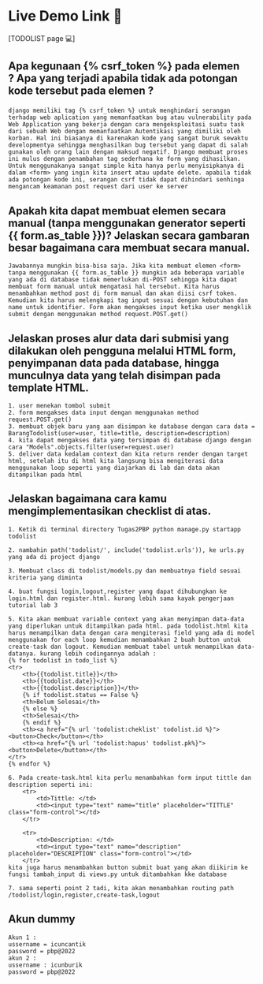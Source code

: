 # Live Demo Link 🚀
[TODOLIST page 💻]


## Apa kegunaan {% csrf_token %} pada elemen <form>? Apa yang terjadi apabila tidak ada potongan kode tersebut pada elemen <form>?
    django memiliki tag {% csrf_token %} untuk menghindari serangan terhadap web aplication yang memanfaatkan bug atau vulnerability pada Web Application yang bekerja dengan cara mengeksploitasi suatu task dari sebuah Web dengan memanfaatkan Autentikasi yang dimiliki oleh korban. Hal ini biasanya di karenakan kode yang sangat buruk sewaktu developmentya sehingga menghasilkan bug tersebut yang dapat di salah gunakan oleh orang lain dengan maksud negatif. Django membuat proses ini mulus dengan penambahan tag sederhana ke form yang dihasilkan. Untuk menggunakanya sangat simple kita hanya perlu menyisipkanya di dalam <form> yang ingin kita insert atau update delete. apabila tidak ada potongan kode ini, serangan csrf tidak dapat dihindari senhinga mengancam keamanan post request dari user ke server

## Apakah kita dapat membuat elemen <form> secara manual (tanpa menggunakan generator seperti {{ form.as_table }})? Jelaskan secara gambaran besar bagaimana cara membuat <form> secara manual.
    Jawabannya mungkin bisa-bisa saja. Jika kita membuat elemen <form> tanpa menggunakan {{ form.as_table }} mungkin ada beberapa variable yang ada di database tidak memerlukan di-POST sehingga kita dapat membuat form manual untuk mengatasi hal tersebut. Kita harus menambahkan method post di form manual dan akan diisi csrf token. Kemudian kita harus melengkapi tag input sesuai dengan kebutuhan dan name untuk identifier. Form akan mengakses input ketika user mengklik submit dengan menggunakan method request.POST.get()

##  Jelaskan proses alur data dari submisi yang dilakukan oleh pengguna melalui HTML form, penyimpanan data pada database, hingga munculnya data yang telah disimpan pada template HTML.

    1. user menekan tombol submit
    2. form mengakses data input dengan menggunakan method request.POST.get()
    3. membuat objek baru yang aan disimpan ke database dengan cara data = BarangTodolist(user=user, title=title, description=description)
    4. kita dapat mengakses data yang tersimpan di database django dengan cara "Models".objects.filter(user=request.user) 
    5. deliver data kedalam context dan kita return render dengan target html, setelah itu di html kita langsung bisa mengiterasi data menggunakan loop seperti yang diajarkan di lab dan data akan ditampilkan pada html

## Jelaskan bagaimana cara kamu mengimplementasikan checklist di atas.
    1. Ketik di terminal directory Tugas2PBP python manage.py startapp todolist 

    2. nambahin path('todolist/', include('todolist.urls')), ke urls.py yang ada di project django

    3. Membuat class di todolist/models.py dan membuatnya field sesuai kriteria yang diminta

    4. buat fungsi login,logout,register yang dapat dihubungkan ke login.html dan register.html. kurang lebih sama kayak pengerjaan tutorial lab 3

    5. Kita akan membuat variable context yang akan menyimpan data-data yang diperlukan untuk ditampilkan pada html. pada todolist.html kita harus menampilkan data dengan cara mengiterasi field yang ada di model menggunakan for each loop kemudian menambahkan 2 buah button untuk create-task dan logout. Kemudian membuat tabel untuk menampilkan data-datanya. kurang lebih codingannya adalah :
    {% for todolist in todo_list %}
    <tr>
        <th>{{todolist.title}}</th>
        <th>{{todolist.date}}</th>
        <th>{{todolist.description}}</th>
        {% if todolist.status == False %}
        <th>Belum Selesai</th>
        {% else %}
        <th>Selesai</th>
        {% endif %}
        <th><a href="{% url 'todolist:cheklist' todolist.id %}"><button>Check</button></th>
        <th><a href="{% url 'todolist:hapus' todolist.pk%}"><button>Delete</button></th>
    </tr>
    {% endfor %}

    6. Pada create-task.html kita perlu menambahkan form input tittle dan description seperti ini:
        <tr>
            <td>Tittle: </td>
            <td><input type="text" name="title" placeholder="TITTLE" class="form-control"></td>
        </tr>
                
        <tr>
            <td>Description: </td>
            <td><input type="text" name="description" placeholder="DESCRIPTION" class="form-control"></td>
        </tr>
    kita juga harus menambahkan button submit buat yang akan diikirim ke fungsi tambah_input di views.py untuk ditambahkan kke database

    7. sama seperti point 2 tadi, kita akan menambahkan routing path /todolist/login,register,create-task,logout

## Akun dummy
    Akun 1 :
    ussername = icuncantik
    password = pbp@2022
    akun 2 :
    ussername : icunburik
    password = pbp@2022
